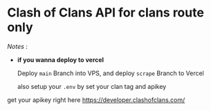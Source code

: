 # Clash of Clans API for clans route only

*Notes* :
- __if you wanna deploy to vercel__

   Deploy `main` Branch into VPS, and deploy `scrape` Branch to Vercel

  also setup your `.env` by set your clan tag and apikey

get your apikey right here https://developer.clashofclans.com/
